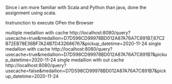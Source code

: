 Since i am more familiar with Scala and Python than java, done the assignment using scala.

Instrunction to execute 
OPen the Browser

multiple medallion with cache
http://localhost:8080/query?usecache=true&medallion=D7D598CD99978BD012A87A76A7C891B7,67C2B72EB78E36BF7A24B7D432686767&pickup_datetime=2020-11-24
single medallion with cache
http://localhost:8080/query?usecache=true&medallion=D7D598CD99978BD012A87A76A7C891B7&pickup_datetime=2020-11-24
single medallion with out cache
http://localhost:8080/query?usecache=false&medallion=D7D598CD99978BD012A87A76A7C891B7&pickup_datetime=2020-11-24
